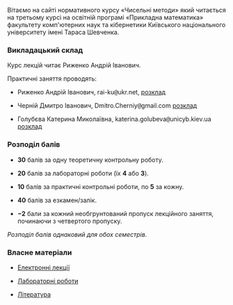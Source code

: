 Вітаємо на сайті нормативного курсу &laquo;Чисельні методи&raquo; який читається на третьому курсі на освітній програмі &laquo;Прикладна математика&raquo; факультету комп'ютерних наук та кібернетики Київського національного університету імені Тараса Шевченка.

### Викладацький склад

Курс лекцій читає Риженко Андрій Іванович.

Практичні заняття проводять:

- Риженко Андрій Іванович, rai-ku<span style="font-family:monospace;">@</span>ukr.net, [розклад](https://mytimetable.live/teacher/Rizhenko-AI/)

- Черній Дмитро Іванович, Dmitro.Cherniy<span style="font-family:monospace;">@</span>gmail.com [розклад](https://mytimetable.live/teacher/Chernii-DI/)

- Голубєва Катерина Миколаївна, katerina.golubeva<span style="font-family:monospace;">@</span>unicyb.kiev.ua [розклад](https://mytimetable.live/teacher/Golybieva-KM/)

<!-- Сайт і конспекти &mdash; Скибицький Нікіта Максимович, n.skybytskyi<span style="font-family:monospace;">@</span>gmail.com -->

### Розподіл балів

- **30** балів за одну теоретичну контрольну роботу.

- **20** балів за лабораторні роботи (їх **4** або **3**).

- **10** балів за практичні контрольні роботи, по **5** за кожну<!--  з двох -->.

- **40** балів за езкамен/залік. <!-- Екзаменаційний білет містить **4** питання. -->

- **&minus;2** бали за кожний необгрунтований пропуск лекційного заняття, починаючи з четвертого пропуску.

_Розподіл балів однаковий для обох семестрів._

### Власне матеріали

- [Електронні лекції](lectures/README.md)

- [Лабораторні роботи](labs/README.md)

- [Література](books/README.md)
